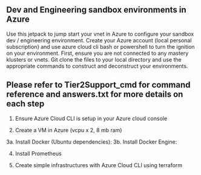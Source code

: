 ## Dev and Engineering sandbox environments in Azure

Use this jetpack to jump start your vnet in Azure to configure your sandbox dev / engineering environment.  Create your Azure account (local personal subscription) and use azure cloud cli bash or powershell to turn the ignition on your environment.  First, ensure you are not connected to any mastery klusters or vnets.  Git clone the files to your local directory and use the appropriate commands to construct and deconstruct your environments.  

## Please refer to Tier2Support_cmd for command reference and answers.txt for more details on each step
1.  Ensure Azure Cloud CLI is setup in your Azure cloud console

2.  Create a VM in Azure (vcpu x 2, 8 mb ram)

3a.  Install Docker (Ubuntu dependencies):
3b.  Install Docker Engine: 

4.  Install Prometheus

5.  Create simple infrastructures with Azure Cloud CLI using terraform 
